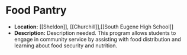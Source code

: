 # Food Pantry
- **Location:** [[Sheldon]], [[Churchill]],[[South Eugene High School]]
- **Description:** Description needed. This program allows students to engage in community service by assisting with food distribution and learning about food security and nutrition.
